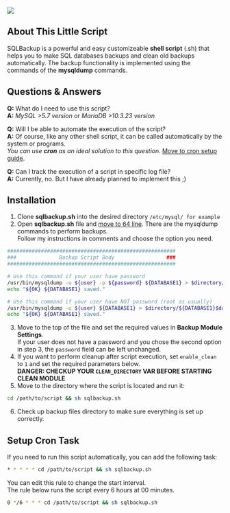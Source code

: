 <img src="https://i.imgur.com/Dd1YdnT.png"></img>

## About This Little Script
SQLBackup is a powerful and easy customizeable **shell script** (.sh) that helps you to make SQL databases backups and clean old backups automatically.
The backup functionality is implemented using the commands of the **mysqldump** commands.

## Questions & Answers
**Q:** What do I need to use this script?
<br>**A:** *MySQL >5.7 version* or *MariaDB >10.3.23 version*

**Q:** Will I be able to automate the execution of the script?
<br>**A:** Of course, like any other shell script, it can be called automatically by the system or programs.
<br> *You can use **cron** as an ideal solution to this question.* [Move to cron setup guide](https://github.com/Feniksovich/SQLBackup-Shell-Script#setup-cron-task).

**Q:** Can I track the execution of a script in specific log file?
<br>**A:** Currently, no. But I have already planned to implement this ;)

## Installation
1. Clone **sqlbackup.sh** into the desired directory ```/etc/mysql/ for example```
2. Open **sqlbackup.sh** file and [move to 64 line](https://github.com/Feniksovich/SQLBackup-Shell-Script/blob/master/sqlbackup.sh#L64). There are the mysqldump commands to perform backups.
<br> Follow my instructions in comments and choose the option you need.
```sh
#######################################################
###              Backup Script Body                 ###
#######################################################

# Use this command if your user have password
/usr/bin/mysqldump -u ${user} -p ${password} ${DATABASE1} > $directory/${DATABASE1}$dateformat.$ext
echo "${OK} ${DATABASE1} saved."

# Use this command if your user have NOT password (root as usually)
/usr/bin/mysqldump -u ${user} ${DATABASE1} > $directory/${DATABASE1}$dateformat.$ext
echo "${OK} ${DATABASE1} saved."
```

3. Move to the top of the file and set the required values in **Backup Module Settings**.
<br>If your user does not have a password and you chose the second option in step 3, the `password` field can be left unchanged.
4. If you want to perform cleanup after script execution, set `enable_clean` to `1` and set the required parameters below.
<br>**DANGER: CHECKUP YOUR `CLEAN_DIRECTORY` VAR BEFORE STARTING CLEAN MODULE**
5. Move to the directory where the script is located and run it:
```sh
cd /path/to/script && sh sqlbackup.sh
```
6. Check up backup files directory to make sure everything is set up correctly.

## Setup Сron Task
If you need to run this script automatically, you can add the following task:
```sh
* * * * * cd /path/to/script && sh sqlbackup.sh
```
You can edit this rule to change the start interval.
<br>The rule below runs the script every 6 hours at 00 minutes.
```sh
0 */6 * * * cd /path/to/script && sh sqlbackup.sh
```
